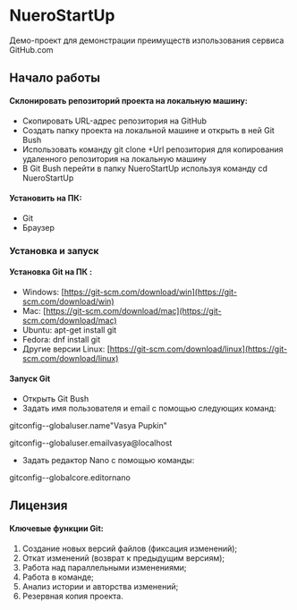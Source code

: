 # NueroStartUp 
Демо-проект для демонстрации преимуществ изпользования сервиса GitHub.com

## Начало работы
#### Склонировать репозиторий проекта на локальную машину:
  * Скопировать URL-адрес репозитория на GitHub
  * Создать папку проекта на локальной машине и открыть в ней Git Bush
  * Использовать команду git clone +Url репозитория для копирования удаленного репозитория на локальную машину
  * В Git Bush перейти в папку NueroStartUp используя команду cd NueroStartUp

#### Установить на ПК:
  * Git
  * Браузер

### Установка и запуск
#### Установка Git на ПК :
  * Windows: [https://git-scm.com/download/win](https://git-scm.com/download/win)
  * Mac: [https://git-scm.com/download/mac](https://git-scm.com/download/mac)
  * Ubuntu: apt-get install git
  * Fedora: dnf install git
  * Другие версии Linux: [https://git-scm.com/download/linux](https://git-scm.com/download/linux)
#### Запуск Git
  * Открыть Git Bush
  * Задать имя пользователя и email с помощью следующих команд:

gitconfig--globaluser.name"Vasya Pupkin"

gitconfig--globaluser.emailvasya@localhost
  
  * Задать редактор Nano с помощью команды:

gitconfig--globalcore.editornano
  
## Лицензия
#### Ключевые функции Git:
1. Создание новых версий файлов (фиксация изменений);
1. Откат изменений (возврат к предыдущим версиям);
1. Работа над параллельными изменениями;
1. Работа в команде;
1. Анализ истории и авторства изменений;
1. Резервная копия проекта.